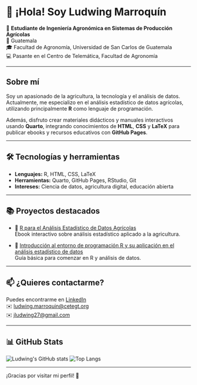 # 👋 ¡Hola! Soy Ludwing Marroquín

🌱 **Estudiante de Ingeniería Agronómica en Sistemas de Producción Agrícolas**  
📍 Guatemala  
🎓 Facultad de Agronomía, Universidad de San Carlos de Guatemala  
💻 Pasante en el Centro de Telemática, Facultad de Agronomía

---

## Sobre mí

Soy un apasionado de la agricultura, la tecnología y el análisis de datos. Actualmente, me especializo en el análisis estadístico de datos agrícolas, utilizando principalmente **R** como lenguaje de programación.

Además, disfruto crear materiales didácticos y manuales interactivos usando **Quarto**, integrando conocimientos de **HTML**, **CSS** y **LaTeX** para publicar ebooks y recursos educativos con **GitHub Pages**.

---

## 🛠️ Tecnologías y herramientas

- **Lenguajes:** R, HTML, CSS, LaTeX  
- **Herramientas:** Quarto, GitHub Pages, RStudio, Git  
- **Intereses:** Ciencia de datos, agricultura digital, educación abierta

---

## 📚 Proyectos destacados

- 📖 [R para el Análisis Estadístico de Datos Agrícolas](https://ludwing-mj.github.io/R-para-el-analisis-estadistico-de-datos-/)  
  Ebook interactivo sobre análisis estadístico aplicado a la agricultura.

- 📖 [Introducción al entorno de programación R y su aplicación en el análisis estadístico de datos](https://introduccion-r-cete.vercel.app/)  
  Guía básica para comenzar en R y análisis de datos.

---



## 📫 ¿Quieres contactarme?

Puedes encontrarme en [LinkedIn](https://www.linkedin.com/in/ludwing-mj/)  
✉️ ludwing.marroquin@cetegt.org  
✉️ jludwing27@gmail.com

---
## 📊 GitHub Stats

![Ludwing's GitHub stats](https://github-readme-stats.vercel.app/api?username=ludwing-mj&show_icons=true&theme=radical&hide_title=true)
![Top Langs](https://github-readme-stats.vercel.app/api/top-langs/?username=ludwing-mj&layout=compact&theme=radical)

---

¡Gracias por visitar mi perfil! 🚀
